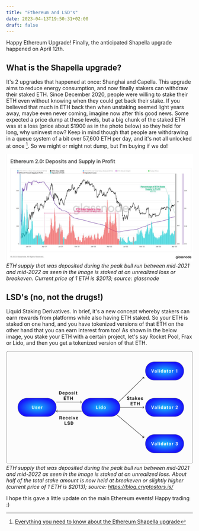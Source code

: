 ```yaml
---
title: "Ethereum and LSD's"
date: 2023-04-13T19:50:31+02:00
draft: false
---
```

Happy Ethereum Upgrade!
Finally, the anticipated Shapella upgrade happened on April 12th. 

## What is the Shapella upgrade? 

It's 2 upgrades that happened at once: Shanghai and Capella. This upgrade aims to reduce energy consumption, and now finally stakers can withdraw their staked ETH. Since December 2020, people were willing to stake their ETH even without knowing when they could get back their stake. If you believed that much in ETH back then when unstaking seemed light years away, maybe even never coming, imagine now after this good news. Some expected a price dump at these levels, but a big chunk of the staked ETH was at a loss (price about $1900 as in the photo below) so they held for long, why uninvest now? Keep in mind though that people are withdrawing in a queue system of a bit over 57,600 ETH per day, and it's not all unlocked at once [^1]. So we might or might not dump, but I'm buying if we do! 

![ETH supply that was deposited during the peak bull run](/images/staked-eth.jpg)
*ETH supply that was deposited during the peak bull run between mid-2021 and mid-2022 as seen in the image is staked at an unrealized loss or breakeven. Current price of 1 ETH is $2013; source: glassnode*

## LSD's (no, not the drugs!)
Liquid Staking Derivatives. In brief, it's a new concept whereby stakers can earn rewards from platforms while also having ETH staked. So your ETH is staked on one hand, and you have tokenized versions of that ETH on the other hand that you can earn interest from too! 
As shown in the below image, you stake your ETH with a certain project, let's say Rocket Pool, Frax or Lido, and then you get a tokenized version of that ETH.

![LSD liquid staking derivatives for Lido](/images/lsd.jpg)
*ETH supply that was deposited during the peak bull run between mid-2021 and mid-2022 as seen in the image is staked at an unrealized loss. About half of the total stake amount is now held at breakeven or slightly higher (current price of 1 ETH is $2013); source: https://blog.cryptostars.is/*

I hope this gave a little update on the main Ethereum events! 
Happy trading :) 


[^1]: [Everything you need to know about the Ethereum Shapella upgrade](https://www.theblock.co/post/225655/ethereum-shapella)
